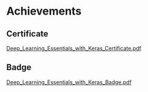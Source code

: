 

# Achievements
## Certificate
[Deep_Learning_Essentials_with_Keras_Certificate.pdf](https://prod-files-secure.s3.us-west-2.amazonaws.com/03e82b26-cccb-4906-bb56-adabcbdc0655/f5cf1405-8a02-49a4-beb6-3d50b033ba6e/Deep_Learning_Essentials_with_Keras_Certificate.pdf?X-Amz-Algorithm=AWS4-HMAC-SHA256&X-Amz-Content-Sha256=UNSIGNED-PAYLOAD&X-Amz-Credential=ASIAZI2LB466VDVHK735%2F20250204%2Fus-west-2%2Fs3%2Faws4_request&X-Amz-Date=20250204T091530Z&X-Amz-Expires=3600&X-Amz-Security-Token=IQoJb3JpZ2luX2VjEBEaCXVzLXdlc3QtMiJHMEUCICWxbY8rhTQBRplWa%2F9B1193%2Bu1OLvMNd0YWNahGXgZgAiEAi1hiKgr0NWlioybzb5o08i6tB5qCdWvDL9aTM4kXfeMq%2FwMIKhAAGgw2Mzc0MjMxODM4MDUiDKyLH%2BG3Lqh2jjUR9yrcA%2BpN8QCOOvrZ6pD2wZm%2Fz85fJuh9%2FxpJXwbyhxE8DV%2BlPSLXIKyQX4sl77zXGctp7I28ocDyZN91fbQK3HW90yUJnGav5jDTAROFZQec95e0Mm%2BIkvhi9FGSPNF%2BnCvumbSjgClnrt8o7sczn6CZgHcH2NAP33CcCiUXRf%2Bymj99ys5UqqaWmhQ0lhWzRCFKb54lwyRrqxjT8qWHE00ENh54RwTGDe4FO%2F%2B4zJDd6c%2B0mcLWVKr9R4HLvRCHL8zEKscFsPd%2BJM2iOc%2F0ecGVQsv0dqIIaFNwYGyh3mRW3J3RBxCXk1IfyJLUNbDdDln%2BpSsqDqEIkgKe103Y8XCGWkP%2F4X%2F82qcfqxTY2Fhpp8UOb9mCx6NKVG77EAC4K63gfaw1InpAYQwn6NRr7OTxQcmTby9waOMkGCJxDKt5xSH7AZOVi7T73S4V%2BixKZB3SHkFhv9QCTb4tlanvxLMtX%2FMWeKermUFGYtKByb7%2F1zFQz937fCeDabSio9ar3qUC8GztIg%2B%2B0m7im3pyjh6Pvm%2FI%2BoBS3OS4W2mDpxSLZv1TRPDeIgcWrhiTt7WmzBCa%2F7JDyFzCGgntp3dFqrmYHOfB7THleeTXLW%2BmRkU%2BONrwM%2BoQA%2BMJayxN3SowMP2vh70GOqUBZS7Za04qdBoUP0dDoHSq8xDnoAKAyjVpyPQqdD8U8pfhSIrlnudduubhHSXnax2L85vGuGJkpsayPJBYevjNjWc62eanHKistrI3xAw977jnjjA8qhjGLny%2BCj9kBgmb9yqOZhpYn6zw0fca0Vomc%2FKkeLqcBbL7m2TnJRSip6jco5E8fQzHtz1aZuRC7pU8cLKI%2FpeFRCQvO5mxtkGgvEHaLbgx&X-Amz-Signature=9fbc7b7d0bf976f422d609421570964fb964fbf23872a097a95e42897a74c4d9&X-Amz-SignedHeaders=host&x-id=GetObject)
## Badge
[Deep_Learning_Essentials_with_Keras_Badge.pdf](https://prod-files-secure.s3.us-west-2.amazonaws.com/03e82b26-cccb-4906-bb56-adabcbdc0655/5c209097-6d96-477f-a031-edc11aa6225f/Deep_Learning_Essentials_with_Keras_Badge.pdf?X-Amz-Algorithm=AWS4-HMAC-SHA256&X-Amz-Content-Sha256=UNSIGNED-PAYLOAD&X-Amz-Credential=ASIAZI2LB466VDVHK735%2F20250204%2Fus-west-2%2Fs3%2Faws4_request&X-Amz-Date=20250204T091530Z&X-Amz-Expires=3600&X-Amz-Security-Token=IQoJb3JpZ2luX2VjEBEaCXVzLXdlc3QtMiJHMEUCICWxbY8rhTQBRplWa%2F9B1193%2Bu1OLvMNd0YWNahGXgZgAiEAi1hiKgr0NWlioybzb5o08i6tB5qCdWvDL9aTM4kXfeMq%2FwMIKhAAGgw2Mzc0MjMxODM4MDUiDKyLH%2BG3Lqh2jjUR9yrcA%2BpN8QCOOvrZ6pD2wZm%2Fz85fJuh9%2FxpJXwbyhxE8DV%2BlPSLXIKyQX4sl77zXGctp7I28ocDyZN91fbQK3HW90yUJnGav5jDTAROFZQec95e0Mm%2BIkvhi9FGSPNF%2BnCvumbSjgClnrt8o7sczn6CZgHcH2NAP33CcCiUXRf%2Bymj99ys5UqqaWmhQ0lhWzRCFKb54lwyRrqxjT8qWHE00ENh54RwTGDe4FO%2F%2B4zJDd6c%2B0mcLWVKr9R4HLvRCHL8zEKscFsPd%2BJM2iOc%2F0ecGVQsv0dqIIaFNwYGyh3mRW3J3RBxCXk1IfyJLUNbDdDln%2BpSsqDqEIkgKe103Y8XCGWkP%2F4X%2F82qcfqxTY2Fhpp8UOb9mCx6NKVG77EAC4K63gfaw1InpAYQwn6NRr7OTxQcmTby9waOMkGCJxDKt5xSH7AZOVi7T73S4V%2BixKZB3SHkFhv9QCTb4tlanvxLMtX%2FMWeKermUFGYtKByb7%2F1zFQz937fCeDabSio9ar3qUC8GztIg%2B%2B0m7im3pyjh6Pvm%2FI%2BoBS3OS4W2mDpxSLZv1TRPDeIgcWrhiTt7WmzBCa%2F7JDyFzCGgntp3dFqrmYHOfB7THleeTXLW%2BmRkU%2BONrwM%2BoQA%2BMJayxN3SowMP2vh70GOqUBZS7Za04qdBoUP0dDoHSq8xDnoAKAyjVpyPQqdD8U8pfhSIrlnudduubhHSXnax2L85vGuGJkpsayPJBYevjNjWc62eanHKistrI3xAw977jnjjA8qhjGLny%2BCj9kBgmb9yqOZhpYn6zw0fca0Vomc%2FKkeLqcBbL7m2TnJRSip6jco5E8fQzHtz1aZuRC7pU8cLKI%2FpeFRCQvO5mxtkGgvEHaLbgx&X-Amz-Signature=260ed2009a651c0bddf2b9500113cbcb1e64d5afc10e50d30c44cb28b3262b22&X-Amz-SignedHeaders=host&x-id=GetObject)
